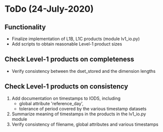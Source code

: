 ToDo (24-July-2020)
===================

Functionality
-------------
* Finalize implementation of L1B, L1C products (module lv1_io.py)
* Add scripts to obtain reasonable Level-1 product sizes

Check Level-1 products on completeness
--------------------------------------
* Verify consistency between the dset_stored and the dimension lengths

Check Level-1 products on consistency
-------------------------------------
1. Add documentation on timestamps to IODS, including
   * global attribute 'reference_day',
   * tolerance of period covered by the various timestamp datasets
2. Summarize meaning of timestamps in the products in the lv1_io.py module
3. Verify consistency of filename, global attributes and various timestamps


